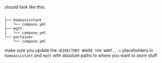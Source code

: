 should look like this:

```
.
├── homeassistant
│   └── compose.yml
├── mqtt
│   └── compose.yml
└── portainer
    └── compose.yml
```

make sure you update the `<DIRECTORY WHERE YOU WANT...>` placeholders in `homeassistant` and `mqtt` with absolute paths to where you want to store stuff
